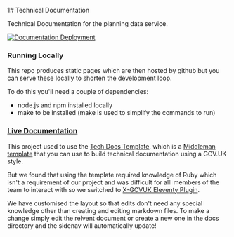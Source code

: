 1# Technical Documentation

Technical Documentation for the planning data service.

[![Documentation Deployment](https://github.com/digital-land/technical-documentation/actions/workflows/deploy-documentation.yml/badge.svg)](https://github.com/digital-land/technical-documentation/actions/workflows/deploy-documentation.yml)

### Running Locally

This repo produces static pages which are then hosted by github but you can serve these locally to shorten the development loop.

To do this you'll need a couple of dependencies:

* node.js and npm installed locally
* make to be installed (make is used to simplify the commands to run)



### [Live Documentation](https://digital-land.github.io/technical-documentation)

This project used to use the [Tech Docs Template][template], which is a [Middleman template][mmt] that you can use to build
technical documentation using a GOV.UK style.

But we found that using  the template required knowledge of Ruby  which isn't a requirement of our project and was difficult for alll members of the team to interact with so we switched to [X-GOVUK Eleventy Plugin](https://x-govuk.github.io/govuk-eleventy-plugin/).

We have customised the layout so that edits don't need any  special knowledge other than creating and editing markdown files. To make a change simply edit the relvent document or create a new one in the docs directory and the sidenav will automatically update!

[mit]: LICENCE
[copyright]: http://www.nationalarchives.gov.uk/information-management/re-using-public-sector-information/uk-government-licensing-framework/crown-copyright/
[mmt]: https://middlemanapp.com/advanced/project_templates/
[template]: https://github.com/alphagov/tech-docs-template
